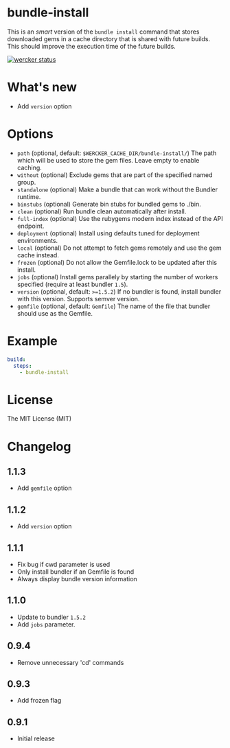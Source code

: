 # bundle-install

This is an _smart_ version of the `bundle install` command that stores downloaded gems in a cache directory that is shared with future builds. This should improve the execution time of the future builds.

[![wercker status](https://app.wercker.com/status/3e287b2291a600958d7dd47ba35d9af8/m "wercker status")](https://app.wercker.com/project/bykey/3e287b2291a600958d7dd47ba35d9af8)

# What's new

- Add `version` option

# Options

* `path` (optional, default: `$WERCKER_CACHE_DIR/bundle-install/`) The path which will be used to store the gem files. Leave empty to enable caching.
* `without` (optional) Exclude gems that are part of the specified named group.
* `standalone` (optional) Make a bundle that can work without the Bundler runtime.
* `binstubs` (optional) Generate bin stubs for bundled gems to ./bin.
* `clean` (optional) Run bundle clean automatically after install.
* `full-index` (optional) Use the rubygems modern index instead of the API endpoint.
* `deployment` (optional) Install using defaults tuned for deployment environments.
* `local` (optional) Do not attempt to fetch gems remotely and use the gem cache instead.
* `frozen` (optional) Do not allow the Gemfile.lock to be updated after this install.
* `jobs` (optional) Install gems parallely by starting the number of workers specified (require at least bundler `1.5`).
* `version` (optional, default: `>=1.5.2`) If no bundler is found, install
bundler with this version. Supports semver version.
* `gemfile` (optional, default: `Gemfile`) The name of the file that bundler should use as the Gemfile.

# Example

``` yaml
build:
  steps:
    - bundle-install
```

# License

The MIT License (MIT)

# Changelog

## 1.1.3

- Add `gemfile` option

## 1.1.2

- Add `version` option

## 1.1.1

- Fix bug if cwd parameter is used
- Only install bundler if an Gemfile is found
- Always display bundle version information

## 1.1.0

- Update to bundler `1.5.2`
- Add `jobs` parameter.

## 0.9.4

- Remove unnecessary 'cd' commands

## 0.9.3

- Add frozen flag

## 0.9.1

- Initial release
